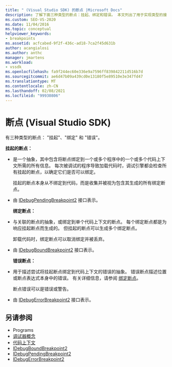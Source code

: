```yaml
---
title: " (Visual Studio SDK) 的断点 |Microsoft Docs"
description: 了解下面三种类型的断点：挂起、绑定和错误。 本文列出了用于实现类型的接口。
ms.custom: SEO-VS-2020
ms.date: 11/04/2016
ms.topic: conceptual
helpviewer_keywords:
- breakpoints
ms.assetid: acfcabed-9f2f-436c-ad18-7ca2f45d631b
author: acangialosi
ms.author: anthc
manager: jmartens
ms.workload:
- vssdk
ms.openlocfilehash: fa9f244ec60e336e9a7596ff839842211d516b7d
ms.sourcegitcommit: ae6d47b09a439cd0e13180f5e89510e3e347fd47
ms.translationtype: MT
ms.contentlocale: zh-CN
ms.lasthandoff: 02/08/2021
ms.locfileid: "99930806"
---
```

# <a name="breakpoints-visual-studio-sdk"></a>断点 (Visual Studio SDK)
有三种类型的断点： "挂起"、"绑定" 和 "错误"。

 **挂起的断点：**

- 是一个抽象，其中包含将断点绑定到一个或多个程序中的一个或多个代码上下文所需的所有信息。 每次被调试的程序导致加载代码时，调试引擎都会检查所有挂起的断点，以确定它们是否可以绑定。

   挂起的断点本身从不绑定到代码，而是收集并被视为包含其生成的所有绑定断点。

- 由 [IDebugPendingBreakpoint2](../../extensibility/debugger/reference/idebugpendingbreakpoint2.md) 接口表示。

  **绑定断点：**

- 与关联的断点的抽象，或绑定到单个代码上下文的断点。 每个绑定断点都是为响应挂起断点而生成的。 但挂起的断点可以生成多个绑定断点。

   卸载代码时，绑定断点可以取消绑定并被丢弃。

- 由 [IDebugBoundBreakpoint2](../../extensibility/debugger/reference/idebugboundbreakpoint2.md) 接口表示。

  **错误断点：**

- 用于描述尝试将挂起断点绑定到代码上下文的错误的抽象。 错误断点描述位置或断点表达式本身中的错误。 有关详细信息，请参阅 [绑定断点](../../extensibility/debugger/binding-breakpoints.md)。

   断点错误可以是错误或警告。

- 由 [IDebugErrorBreakpoint2](../../extensibility/debugger/reference/idebugerrorbreakpoint2.md) 接口表示。

## <a name="see-also"></a>另请参阅
- Programs 
- [调试器概念](../../extensibility/debugger/debugger-concepts.md)
- [代码上下文](../../extensibility/debugger/code-context.md)
- [IDebugBoundBreakpoint2](../../extensibility/debugger/reference/idebugboundbreakpoint2.md)
- [IDebugPendingBreakpoint2](../../extensibility/debugger/reference/idebugpendingbreakpoint2.md)
- [IDebugErrorBreakpoint2](../../extensibility/debugger/reference/idebugerrorbreakpoint2.md)

